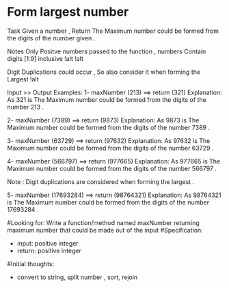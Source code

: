 # Form largest number

Task
Given a number , Return The Maximum number could be formed from the digits of the number given .

Notes
Only Positve numbers passed to the function , numbers Contain digits [1:9] inclusive  !alt !alt

Digit Duplications could occur , So also consider it when forming the Largest  !alt

Input >> Output Examples:
1- maxNumber (213) ==> return (321)
Explanation:
As 321 is The Maximum number could be formed from the digits of the number 213 .

2- maxNumber (7389) ==> return (9873)
Explanation:
As 9873 is The Maximum number could be formed from the digits of the number 7389 .

3- maxNumber (63729) ==> return (97632)
Explanation:
As 97632 is The Maximum number could be formed from the digits of the number 63729 .

4- maxNumber (566797) ==> return (977665)
Explanation:
As 977665 is The Maximum number could be formed from the digits of the number 566797 .

Note : Digit duplications are considered when forming the largest .

5- maxNumber (17693284) ==> return (98764321)
Explanation:
As 98764321 is The Maximum number could be formed from the digits of the number 17693284 .


#Looking for:
Write a function/method named maxNumber returning maximum number that could be made out of the input
#Specification:
- input: positive integer
- return: positive integer

#Initial thoughts:
- convert to string,  split number , sort, rejoin